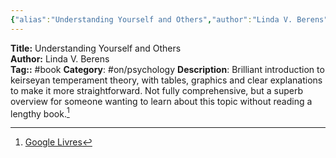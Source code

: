 ```yaml
---
{"alias":"Understanding Yourself and Others","author":"Linda V. Berens","category":"Myers-Briggs Type Indicator","publisher":"Telos Publications","date":"2006","pages":52,"isbn":"097437511X 9780974375113","cover_url":"https://books.google.com/books/content?id=7AbYVKn0_MYC&printsec=frontcover&img=1&zoom=1&edge=curl&source=gbs_api","status":"unread","created":"2023-03-08T17:14:21.272+01:00","dg-publish":true,"permalink":"/sources/contents/linda-v-berens-understanding-yourself-and-others/","dgPassFrontmatter":true,"updated":"2023-05-28T14:38:42.666+02:00"}
---
```


**Title:** Understanding Yourself and Others  
**Author:** Linda V. Berens  
**Tag::** #book 
**Category**: #on/psychology 
**Description**: Brilliant introduction to keirseyan temperament theory, with tables, graphics and clear explanations to make it more straightforward. Not fully comprehensive, but a superb overview for someone wanting to learn about this topic without reading a lengthy book.[^1]

[^1]: [Google Livres](https://books.google.fr/)